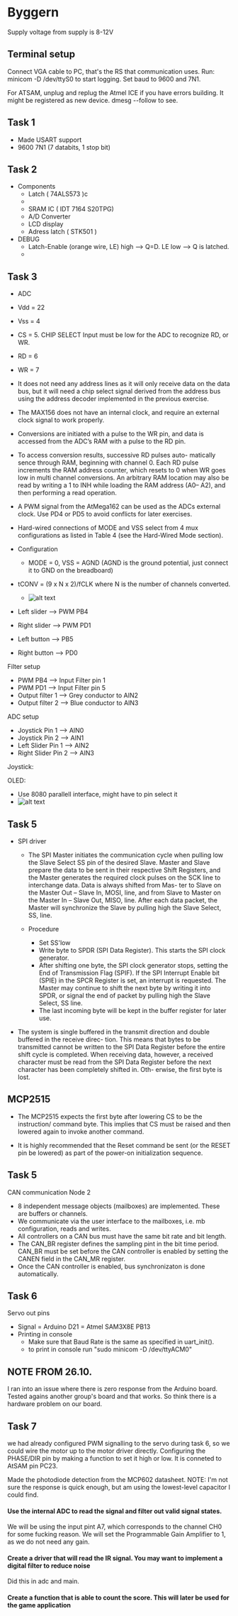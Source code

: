 # Byggern
Supply voltage from supply is 8-12V

## Terminal setup
Connect VGA cable to PC, that's the RS that communication uses.
Run: minicom -D /dev/ttyS0 to start logging.
Set baud to 9600 and 7N1.

For ATSAM, unplug and replug the Atmel ICE if you have errors building. It might be registered as new device.
dmesg --follow to see.

## Task 1
- Made USART support
- 9600 7N1 (7 databits, 1 stop bit)

## Task 2
 - Components
   - Latch ( 74ALS573 )c
   - 
   - SRAM IC ( IDT 7164 S20TPG)
   - A/D Converter
   - LCD display
   - Adress latch ( STK501 )
 - DEBUG
   - Latch-Enable (orange wire, LE) high --> Q=D. LE low --> Q is latched.
   - 

## Task 3
 - ADC
  - Vdd = 22
  - Vss = 4
  - CS = 5. CHIP SELECT Input must be low for the ADC to recognize RD, or WR.
  - RD = 6
  - WR = 7

  - It does not need any address lines as it will only
    receive data on the data bus, but it will need a chip select signal derived from the address bus using the address decoder implemented in the previous exercise.

  - The MAX156 does not have an
    internal clock, and require an external clock signal to work properly.

  - Conversions are initiated with a pulse to the WR pin, and data
    is accessed from the ADC’s RAM with a pulse to the RD pin.
  
  - To access conversion results, successive RD pulses auto-
    matically sence through RAM, beginning with channel 0.
    Each RD pulse increments the RAM address counter,
    which resets to 0 when WR goes low in multi channel
    conversions. An arbitrary RAM location may also be read
    by writing a 1 to INH while loading the RAM address (A0–
    A2), and then performing a read operation.

  - A PWM signal from the AtMega162 can be used as the ADCs external clock. Use PD4 or
    PD5 to avoid conflicts for later exercises.

  - Hard-wired connections of MODE and VSS select from 4 mux configurations as listed
    in Table 4 (see the Hard-Wired Mode section).

  - Configuration
    - MODE = 0, VSS = AGND (AGND is the ground potential, just connect it to GND on the     breadboard)

  - tCONV = (9 x N x 2)/fCLK
    where N is the number of channels converted.

    - ![alt text](pictures/image.png)


- Left slider --> PWM PB4 
- Right slider --> PWM PD1

- Left button --> PB5
- Right button --> PD0

Filter setup
- PWM PB4 --> Input Filter pin 1 
- PWM PD1 --> Input Filter pin 5
- Output filter 1 --> Grey conductor to AIN2
- Output filter 2 --> Blue conductor to AIN3 

ADC setup
- Joystick Pin 1 --> AIN0
- Joystick Pin 2 --> AIN1
- Left Slider Pin 1 --> AIN2
- Right Slider Pin 2 --> AIN3

Joystick:

OLED:
- Use 8080 parallell interface, might have to pin select it
- ![alt text](pictures/OLED_timing.png)


## Task 5
- SPI driver
  - The SPI Master initiates the
  communication cycle when pulling low the Slave Select SS pin of the desired Slave. Master and
  Slave prepare the data to be sent in their respective Shift Registers, and the Master generates
  the required clock pulses on the SCK line to interchange data. Data is always shifted from Mas-
  ter to Slave on the Master Out – Slave In, MOSI, line, and from Slave to Master on the Master In
  – Slave Out, MISO, line. After each data packet, the Master will synchronize the Slave by pulling
  high the Slave Select, SS, line.
  
  - Procedure
    - Set SS'low
    - Write byte to SPDR (SPI Data Register). This starts the SPI clock generator.
    - After shifting one byte, the SPI clock generator stops, setting the End of
      Transmission Flag (SPIF). If the SPI Interrupt Enable bit (SPIE) in the SPCR Register is set, an
      interrupt is requested. The Master may continue to shift the next byte by writing it into SPDR, or
      signal the end of packet by pulling high the Slave Select, SS line.
    - The last incoming byte will be kept in the buffer register for later use.
  
- The system is single buffered in the transmit direction and double buffered in the receive direc-
  tion. This means that bytes to be transmitted cannot be written to the SPI Data Register before
  the entire shift cycle is completed. When receiving data, however, a received character must be
  read from the SPI Data Register before the next character has been completely shifted in. Oth-
  erwise, the first byte is lost.

## MCP2515
- The MCP2515 expects the first byte after lowering CS to be the instruction/ command byte. This implies that CS must
  be raised and then lowered again to invoke another command.

- It is highly recommended that the Reset command be sent (or the RESET pin be lowered) as part of the power-on
  initialization sequence.

## Task 5
CAN communication Node 2
  - 8 independent message objects (mailboxes) are implemented. These are buffers or channels. 
  - We communicate via the user interface to the mailboxes, i.e. mb configuration, reads and writes.
  - All controllers on a CAN bus must have the same bit rate and bit length.
  - The CAN_BR register defines the sampling pint in the bit time period. CAN_BR must be set before the CAN controller is enabled by setting the CANEN field in the
    CAN_MR register.
  - Once the CAN controller is enabled, bus synchronizaton is done automatically.

## Task 6
Servo out pins
  - Signal = Arduino D21 = Atmel SAM3X8E PB13
  - Printing in console
    - Make sure that Baud Rate is the same as specified in uart_init().
    - to print in console run "sudo minicom -D /dev/ttyACM0"

## NOTE FROM 26.10.
  I ran into an issue where there is zero response from the Arduino board. Tested agains another group's board and that works. So think there is 
  a hardware problem on our board.

## Task 7
we had already configured PWM signalling to the servo during task 6, so we could wire the motor up to the motor driver directly.
Configuring the PHASE/DIR pin by making a function to set it high or low. It is conneted to AtSAM pin PC23.

Made the photodiode detection from the MCP602 datasheet.
NOTE: I'm not sure the response is quick enough, but am using the lowest-level capacitor I could find.

#### Use the internal ADC to read the signal and filter out valid signal states.
We will be using the input pint A7, which corresponds to the channel CH0 for some
fucking reason. 
We will set the Programmable Gain Amplifier to 1, as we do not need any gain.

#### Create a driver that will read the IR signal. You may want to implement a digital filter to reduce noise
Did this in adc and main.

#### Create a function that is able to count the score. This will later be used for the game application